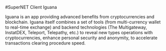 #SuperNET Client Iguana

Iguana is an app providing advanced benefits from cryptocurrencies and blockchain. Iguana itself combines a set of tools (from multi-currency wallet to real-time exchange) and backend technologies (The Multigateway, InstatDEX, Teleport, Telepathy, etc.) to reveal new types operations with cryptocurrencies, enhance personal security and anonymity, to accelerate transactions clearing procedure speed.

